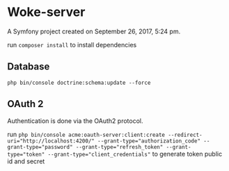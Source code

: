 Woke-server
==========

A Symfony project created on September 26, 2017, 5:24 pm.

run `composer install` to install dependencies 

## Database
`php bin/console doctrine:schema:update --force`

## OAuth 2

Authentication is done via the OAuth2 protocol. 

run 
`php bin/console acme:oauth-server:client:create --redirect-uri="http://localhost:4200/" --grant-type="authorization_code" --grant-type="password" --grant-type="refresh_token" --grant-type="token" --grant-type="client_credentials"`
to generate token public id and secret 
